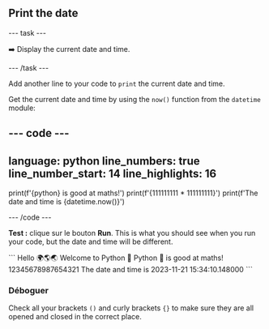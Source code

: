 <h2 class="c-project-heading--task">Print the date</h2>

\--- task ---

➡️ Display the current date and time.

\--- /task ---

Add another line to your code to `print` the current date and time.

Get the current date and time by using the `now()` function from the `datetime` module:

## --- code ---

language: python
line_numbers: true
line_number_start: 14
line_highlights: 16
--------------------------------------------------------

print(f'{python} is good at maths!')
print(f'{111111111 \* 111111111}')
print(f'The date and time is {datetime.now()}')

\--- /code ---

**Test :** clique sur le bouton **Run**.
This is what you should see when you run your code, but the date and time will be different.

<div class="c-project-output">
```
Hello 🌍🌎🌏
Welcome to Python 🐍
Python 🐍 is good at maths!
12345678987654321
The date and time is 2023-11-21 15:34:10.148000
```
</div>

<div class="c-project-callout c-project-callout--debug">

### Déboguer

Check all your brackets `()` and curly brackets `{}` to make sure they are all opened and closed in the correct place.

</div>

